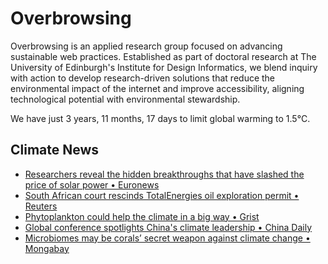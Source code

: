 # Overbrowsing

Overbrowsing is an applied research group focused on advancing sustainable web practices. Established as part of doctoral research at The University of Edinburgh's Institute for Design Informatics, we blend inquiry with action to develop research-driven solutions that reduce the environmental impact of the internet and improve accessibility, aligning technological potential with environmental stewardship.

<!-- clock-time -->
We have just 3 years, 11 months, 17 days to limit global warming to 1.5°C.
<!-- /clock-time -->

## Climate News
<!-- clock-news -->
- [Researchers reveal the hidden breakthroughs that have slashed the price of solar power • Euronews](https://www.euronews.com/green/2025/08/16/researchers-reveal-the-hidden-breakthroughs-that-have-slashed-the-price-of-solar-power )
- [South African court rescinds TotalEnergies oil exploration permit • Reuters](https://www.reuters.com/sustainability/climate-energy/south-african-court-rescinds-totalenergies-oil-exploration-permit-2025-08-14/ )
- [Phytoplankton could help the climate in a big way • Grist](https://grist.org/climate/the-tiny-ocean-organisms-that-could-help-the-climate-in-a-big-way/ )
- [Global conference spotlights China's climate leadership • China Daily](https://www.chinadaily.com.cn/a/202508/14/WS689da3fba310b236346f1a8d.html )
- [Microbiomes may be corals’ secret weapon against climate change • Mongabay](https://news.mongabay.com/2025/08/microbiomes-may-be-corals-secret-weapon-against-climate-change-study/ )
<!-- /clock-news -->
